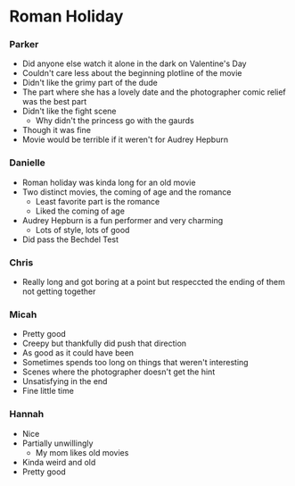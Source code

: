 # Roman Holiday

### Parker

- Did anyone else watch it alone in the dark on Valentine's Day
- Couldn't care less about the beginning plotline of the movie
- Didn't like the grimy part of the dude
- The part where she has a lovely date and the photographer comic relief was the best part
- Didn't like the fight scene
  - Why didn't the princess go with the gaurds
- Though it was fine
- Movie would be terrible if it weren't for Audrey Hepburn

### Danielle

- Roman holiday was kinda long for an old movie
- Two distinct movies, the coming of age and the romance
  - Least favorite part is the romance
  - Liked the coming of age
- Audrey Hepburn is a fun performer and very charming
  - Lots of style, lots of good
- Did pass the Bechdel Test

### Chris

- Really long and got boring at a point but respeccted the ending of them not
  getting together

### Micah

- Pretty good
- Creepy but thankfully did push that direction
- As good as it could have been
- Sometimes spends too long on things that weren't interesting
- Scenes where the photographer doesn't get the hint
- Unsatisfying in the end
- Fine little time

### Hannah

- Nice
- Partially unwillingly
  - My mom likes old movies
- Kinda weird and old
- Pretty good
